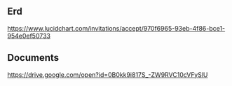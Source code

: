 Erd
--------
https://www.lucidchart.com/invitations/accept/970f6965-93eb-4f86-bce1-954e0ef50733

Documents
---------

https://drive.google.com/open?id=0B0kk9i817S_-ZW9RVC10cVFySlU